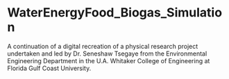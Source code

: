 # WaterEnergyFood_Biogas_Simulation
A continuation of a digital recreation of a physical research project undertaken and led by Dr. Seneshaw Tsegaye from the Environmental Engineering Department in the U.A. Whitaker College of Engineering at Florida Gulf Coast University.
